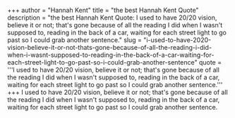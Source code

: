 +++
author = "Hannah Kent"
title = "the best Hannah Kent Quote"
description = "the best Hannah Kent Quote: I used to have 20/20 vision, believe it or not; that's gone because of all the reading I did when I wasn't supposed to, reading in the back of a car, waiting for each street light to go past so I could grab another sentence."
slug = "i-used-to-have-2020-vision-believe-it-or-not-thats-gone-because-of-all-the-reading-i-did-when-i-wasnt-supposed-to-reading-in-the-back-of-a-car-waiting-for-each-street-light-to-go-past-so-i-could-grab-another-sentence"
quote = '''I used to have 20/20 vision, believe it or not; that's gone because of all the reading I did when I wasn't supposed to, reading in the back of a car, waiting for each street light to go past so I could grab another sentence.'''
+++
I used to have 20/20 vision, believe it or not; that's gone because of all the reading I did when I wasn't supposed to, reading in the back of a car, waiting for each street light to go past so I could grab another sentence.
